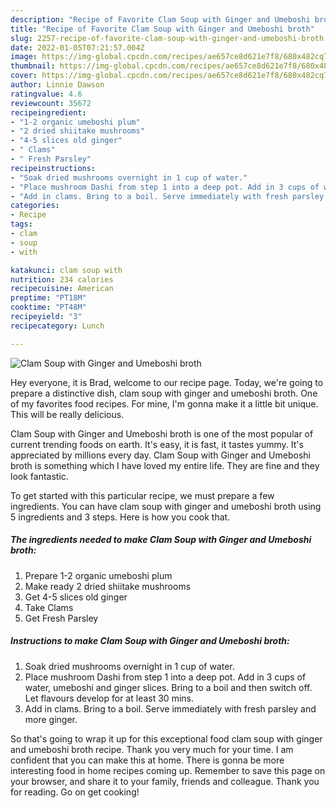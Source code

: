 ```yaml
---
description: "Recipe of Favorite Clam Soup with Ginger and Umeboshi broth"
title: "Recipe of Favorite Clam Soup with Ginger and Umeboshi broth"
slug: 2257-recipe-of-favorite-clam-soup-with-ginger-and-umeboshi-broth
date: 2022-01-05T07:21:57.004Z
image: https://img-global.cpcdn.com/recipes/ae657ce8d621e7f8/680x482cq70/clam-soup-with-ginger-and-umeboshi-broth-recipe-main-photo.jpg
thumbnail: https://img-global.cpcdn.com/recipes/ae657ce8d621e7f8/680x482cq70/clam-soup-with-ginger-and-umeboshi-broth-recipe-main-photo.jpg
cover: https://img-global.cpcdn.com/recipes/ae657ce8d621e7f8/680x482cq70/clam-soup-with-ginger-and-umeboshi-broth-recipe-main-photo.jpg
author: Linnie Dawson
ratingvalue: 4.6
reviewcount: 35672
recipeingredient:
- "1-2 organic umeboshi plum"
- "2 dried shiitake mushrooms"
- "4-5 slices old ginger"
- " Clams"
- " Fresh Parsley"
recipeinstructions:
- "Soak dried mushrooms overnight in 1 cup of water."
- "Place mushroom Dashi from step 1 into a deep pot. Add in 3 cups of water, umeboshi and ginger slices. Bring to a boil and then switch off. Let flavours develop for at least 30 mins."
- "Add in clams. Bring to a boil. Serve immediately with fresh parsley and more ginger."
categories:
- Recipe
tags:
- clam
- soup
- with

katakunci: clam soup with 
nutrition: 234 calories
recipecuisine: American
preptime: "PT18M"
cooktime: "PT48M"
recipeyield: "3"
recipecategory: Lunch

---
```



![Clam Soup with Ginger and Umeboshi broth](https://img-global.cpcdn.com/recipes/ae657ce8d621e7f8/680x482cq70/clam-soup-with-ginger-and-umeboshi-broth-recipe-main-photo.jpg)

Hey everyone, it is Brad, welcome to our recipe page. Today, we're going to prepare a distinctive dish, clam soup with ginger and umeboshi broth. One of my favorites food recipes. For mine, I'm gonna make it a little bit unique. This will be really delicious.



Clam Soup with Ginger and Umeboshi broth is one of the most popular of current trending foods on earth. It's easy, it is fast, it tastes yummy. It's appreciated by millions every day. Clam Soup with Ginger and Umeboshi broth is something which I have loved my entire life. They are fine and they look fantastic.


To get started with this particular recipe, we must prepare a few ingredients. You can have clam soup with ginger and umeboshi broth using 5 ingredients and 3 steps. Here is how you cook that.

<!--inarticleads1-->

##### The ingredients needed to make Clam Soup with Ginger and Umeboshi broth:

1. Prepare 1-2 organic umeboshi plum
1. Make ready 2 dried shiitake mushrooms
1. Get 4-5 slices old ginger
1. Take  Clams
1. Get  Fresh Parsley




<!--inarticleads2-->

##### Instructions to make Clam Soup with Ginger and Umeboshi broth:

1. Soak dried mushrooms overnight in 1 cup of water.
1. Place mushroom Dashi from step 1 into a deep pot. Add in 3 cups of water, umeboshi and ginger slices. Bring to a boil and then switch off. Let flavours develop for at least 30 mins.
1. Add in clams. Bring to a boil. Serve immediately with fresh parsley and more ginger.




So that's going to wrap it up for this exceptional food clam soup with ginger and umeboshi broth recipe. Thank you very much for your time. I am confident that you can make this at home. There is gonna be more interesting food in home recipes coming up. Remember to save this page on your browser, and share it to your family, friends and colleague. Thank you for reading. Go on get cooking!
